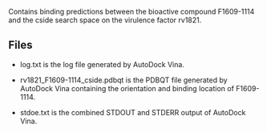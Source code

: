 Contains binding predictions between the bioactive compound F1609-1114 and the cside search space on the virulence factor rv1821.

## Files

- log.txt is the log file generated by AutoDock Vina.

- rv1821_F1609-1114_cside.pdbqt is the PDBQT file generated by AutoDock Vina containing the orientation and binding location of F1609-1114.

- stdoe.txt is the combined STDOUT and STDERR output of AutoDock Vina.

